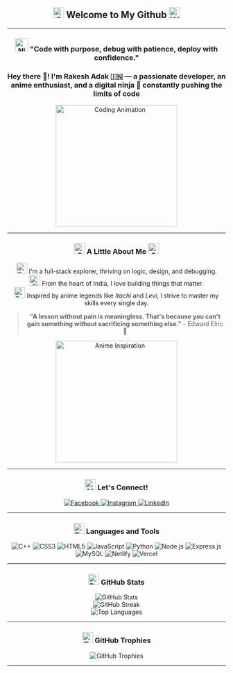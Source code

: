 <h2 align="center">
  <img src="https://raw.githubusercontent.com/Tarikul-Islam-Anik/Animated-Fluent-Emojis/master/Emojis/Objects/Crossed%20Swords.png" width="25" alt="Swords">
  Welcome to My Github 
  <img src="https://raw.githubusercontent.com/Tarikul-Islam-Anik/Animated-Fluent-Emojis/master/Emojis/Travel%20and%20places/Globe%20Showing%20Asia-Australia.png" width="25" alt="World">
</h2>

---

<h3 align="center">
  <img src="https://raw.githubusercontent.com/Tarikul-Islam-Anik/Animated-Fluent-Emojis/master/Emojis/People/Ninja.png" width="30" alt="Ninja">
  "Code with purpose, debug with patience, deploy with confidence."
</h3>

<h3 align="center">Hey there 👋! I'm <b>Rakesh Adak</b> 🇮🇳 — a passionate developer, an anime enthusiast, and a digital ninja 🥷 constantly pushing the limits of code</h3>

<p align="center">
  <img src="https://media3.giphy.com/media/v1.Y2lkPTc5MGI3NjExNDN5anQxZGtwcG04cXlmdWxiMTJ3d2o3cGk2dWJ3ZDU1M2YybG81NCZlcD12MV9pbnRlcm5hbF9naWZfYnlfaWQmY3Q9Zw/AFdcYElkoNAUE/giphy.gif" width="280" alt="Coding Animation">
</p>

---

<h3 align="center">
  <img src="https://raw.githubusercontent.com/Tarikul-Islam-Anik/Animated-Fluent-Emojis/master/Emojis/Animals/Cherry%20Blossom.png" width="25" alt="Cherry Blossom"> A Little About Me <img src="https://raw.githubusercontent.com/Tarikul-Islam-Anik/Animated-Fluent-Emojis/master/Emojis/Animals/Cherry%20Blossom.png" width="25" alt="Cherry Blossom">
</h3>

<p align="center">
<img src="https://raw.githubusercontent.com/Tarikul-Islam-Anik/Animated-Fluent-Emojis/master/Emojis/People/Man%20Technologist.png" width="25" alt="Developer"> I'm a full-stack explorer, thriving on logic, design, and debugging. <br>
<img src="https://raw.githubusercontent.com/Tarikul-Islam-Anik/Animated-Fluent-Emojis/master/Emojis/Travel%20and%20places/Globe%20Showing%20Europe-Africa.png" width="25" alt="Globe"> From the heart of India, I love building things that matter. <br>
<img src="https://raw.githubusercontent.com/Tarikul-Islam-Anik/Animated-Fluent-Emojis/master/Emojis/Objects/Crossed%20Swords.png" width="25" alt="Swords"> Inspired by anime legends like <i>Itachi</i> and <i>Levi</i>, I strive to master my skills every single day.
</p>

<blockquote align="center"><b>"A lesson without pain is meaningless. That's because you can't gain something without sacrificing something else."</b> - Edward Elric 🧪</blockquote>

<p align="center">
  <img src="https://media1.giphy.com/media/v1.Y2lkPTc5MGI3NjExeXpiazBmNXA1NXI1dDRidDh1MWpsMm81NTV2ZXV2aW44dnhpc2E2NiZlcD12MV9pbnRlcm5hbF9naWZfYnlfaWQmY3Q9Zw/10i8xVp7WmJrri/giphy.gif" width="280" alt="Anime Inspiration">
</p>

---

<h3 align="center"><img src="https://raw.githubusercontent.com/Tarikul-Islam-Anik/Animated-Fluent-Emojis/master/Emojis/Objects/Mobile%20Phone.png" width="25" alt="Mobile Phone"> Let's Connect!</h3>

<p align="center">
  <a href="https://facebook.com/balaram.adak.790">
    <img src="https://img.shields.io/badge/Facebook-%231877F2.svg?style=for-the-badge&logo=Facebook&logoColor=white" alt="Facebook">
  </a>
  <a href="https://instagram.com/rakesh-wc">
    <img src="https://img.shields.io/badge/Instagram-%23E4405F.svg?style=for-the-badge&logo=Instagram&logoColor=white" alt="Instagram">
  </a>
  <a href="https://linkedin.com/in/rak-esh-adak">
    <img src="https://img.shields.io/badge/LinkedIn-%230077B5.svg?style=for-the-badge&logo=linkedin&logoColor=white" alt="LinkedIn">
  </a>
</p>

---

<h3 align="center">
  <img src="https://raw.githubusercontent.com/Tarikul-Islam-Anik/Animated-Fluent-Emojis/master/Emojis/Objects/Hammer%20and%20Wrench.png" width="25" alt="Tools"> 
  Languages and Tools
</h3>

<p align="center">
  <img src="https://img.shields.io/badge/C++-%2300599C.svg?style=for-the-badge&logo=c%2B%2B&logoColor=white" alt="C++">
  <img src="https://img.shields.io/badge/CSS3-%231572B6.svg?style=for-the-badge&logo=css3&logoColor=white" alt="CSS3">
  <img src="https://img.shields.io/badge/HTML5-%23E34F26.svg?style=for-the-badge&logo=html5&logoColor=white" alt="HTML5">
  <img src="https://img.shields.io/badge/JavaScript-%23323330.svg?style=for-the-badge&logo=javascript&logoColor=%23F7DF1E" alt="JavaScript">
  <img src="https://img.shields.io/badge/Python-3670A0?style=for-the-badge&logo=python&logoColor=ffdd54" alt="Python">
  <img src="https://img.shields.io/badge/Node.js-6DA55F?style=for-the-badge&logo=node.js&logoColor=white" alt="Node.js">
  <img src="https://img.shields.io/badge/Express.js-%23404d59.svg?style=for-the-badge&logo=express&logoColor=%2361DAFB" alt="Express.js">
  <img src="https://img.shields.io/badge/MySQL-4479A1.svg?style=for-the-badge&logo=mysql&logoColor=white" alt="MySQL">
  <img src="https://img.shields.io/badge/Netlify-%23000000.svg?style=for-the-badge&logo=netlify&logoColor=#00C7B7" alt="Netlify">
  <img src="https://img.shields.io/badge/Vercel-%23000000.svg?style=for-the-badge&logo=vercel&logoColor=white" alt="Vercel">
</p>

---

<h3 align="center">
  <img src="https://raw.githubusercontent.com/Tarikul-Islam-Anik/Animated-Fluent-Emojis/master/Emojis/Objects/Bar%20Chart.png" width="25" alt="Bar Chart"> GitHub Stats
</h3>

<div align="center">
  <img src="https://github-readme-stats-git-masterrstaa-rickstaa.vercel.app/api?username=Rakesh-ada&theme=tokyonight&hide_border=true&include_all_commits=true&count_private=false" alt="GitHub Stats">
</div>

<div align="center">
  <img src="https://streak-stats.demolab.com/?user=Rakesh-ada&theme=tokyonight&hide_border=true" alt="GitHub Streak">
</div>

<div align="center">
  <img src="https://github-readme-stats-git-masterrstaa-rickstaa.vercel.app/api/top-langs/?username=Rakesh-ada&theme=tokyonight&hide_border=true&include_all_commits=true&count_private=false&layout=compact" alt="Top Languages">
</div>

---

<h3 align="center">
  <img src="https://raw.githubusercontent.com/Tarikul-Islam-Anik/Animated-Fluent-Emojis/master/Emojis/Objects/Trophy.png" width="25" alt="Trophy"> GitHub Trophies
</h3>

<div align="center">
  <img src="https://github-profile-trophy.vercel.app/?username=Rakesh-ada&theme=tokyonight&no-frame=true&no-bg=false&column=4&margin-w=15&margin-h=15" alt="GitHub Trophies">
</div>

---

